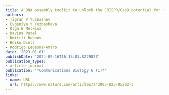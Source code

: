 ```yaml
---
title: A DNA assembly toolkit to unlock the CRISPR/Cas9 potential for metabolic engineering
authors:
- Tigran V Yuzbashev
- Evgeniya Y Yuzbasheva
- Olga E Melkina
- Davina Patel
- Dmitrii Bubnov
- Heiko Dietz
- Rodrigo Ledesma-Amaro
date: '2023-01-01'
publishDate: '2024-09-16T16:13:01.822982Z'
publication_types:
- article-journal
publication: '*Communications Biology 6 (1)*'
links:
- name: URL
  url: https://www.nature.com/articles/s42003-023-05202-5
---
```


